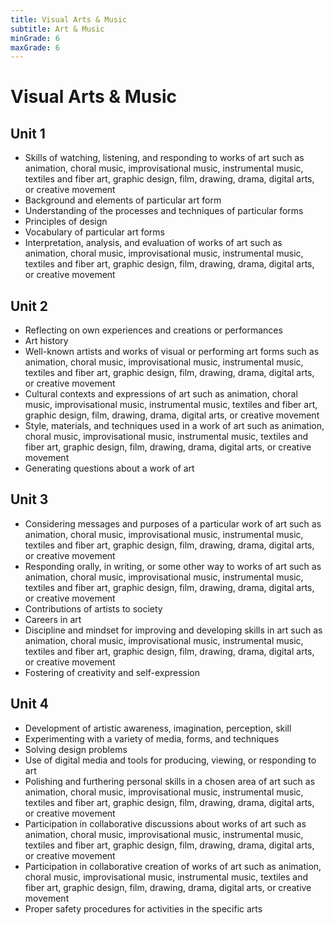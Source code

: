 ```yaml
---
title: Visual Arts & Music
subtitle: Art & Music
minGrade: 6
maxGrade: 6
---
```

# Visual Arts & Music


## Unit 1
* Skills of watching, listening, and responding to works of art such as animation, choral music, improvisational music, instrumental music, textiles and fiber art, graphic design, film, drawing, drama, digital arts, or creative movement
* Background and elements of particular art form
* Understanding of the processes and techniques of particular forms
* Principles of design
* Vocabulary of particular art forms
* Interpretation, analysis, and evaluation of works of art such as animation, choral music, improvisational music, instrumental music, textiles and fiber art, graphic design, film, drawing, drama, digital arts, or creative movement

## Unit 2
* Reflecting on own experiences and creations or performances
* Art history
* Well-known artists and works of visual or performing art forms such as animation, choral music, improvisational music, instrumental music, textiles and fiber art, graphic design, film, drawing, drama, digital arts, or creative movement
* Cultural contexts and expressions of art such as animation, choral music, improvisational music, instrumental music, textiles and fiber art, graphic design, film, drawing, drama, digital arts, or creative movement
* Style, materials, and techniques used in a work of art such as animation, choral music, improvisational music, instrumental music, textiles and fiber art, graphic design, film, drawing, drama, digital arts, or creative movement
* Generating questions about a work of art

## Unit 3
* Considering messages and purposes of a particular work of art such as animation, choral music, improvisational music, instrumental music, textiles and fiber art, graphic design, film, drawing, drama, digital arts, or creative movement
* Responding orally, in writing, or some other way to works of art such as animation, choral music, improvisational music, instrumental music, textiles and fiber art, graphic design, film, drawing, drama, digital arts, or creative movement
* Contributions of artists to society
* Careers in art
* Discipline and mindset for improving and developing skills in art such as animation, choral music, improvisational music, instrumental music, textiles and fiber art, graphic design, film, drawing, drama, digital arts, or creative movement
* Fostering of creativity and self-expression

## Unit 4
* Development of artistic awareness, imagination, perception, skill
* Experimenting with a variety of media, forms, and techniques
* Solving design problems
* Use of digital media and tools for producing, viewing, or responding to art
* Polishing and furthering personal skills in a chosen area of art such as animation, choral music, improvisational music, instrumental music, textiles and fiber art, graphic design, film, drawing, drama, digital arts, or creative movement
* Participation in collaborative discussions about works of art such as animation, choral music, improvisational music, instrumental music, textiles and fiber art, graphic design, film, drawing, drama, digital arts, or creative movement
* Participation in collaborative creation of works of art such as animation, choral music, improvisational music, instrumental music, textiles and fiber art, graphic design, film, drawing, drama, digital arts, or creative movement
* Proper safety procedures for activities in the specific arts